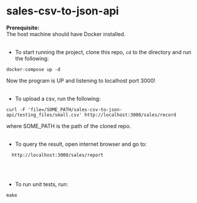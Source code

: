 # sales-csv-to-json-api
<b>Prerequisite:</b></br>
The host machine should have Docker installed.</br></br>

- To start running the project, clone this repo, `cd` to the directory and run the following:

```
docker-compose up -d
```

Now the program is UP and listening to localhost port 3000!</br></br>


- To upload a csv, run the following:
```
curl -F 'file=/SOME_PATH/sales-csv-to-json-api/testing_files/small.csv' http://localhost:3000/sales/record
```
where SOME_PATH is the path of the cloned repo.</br></br>
 
- To query the result, open internet browser and go to:
```
  http://localhost:3000/sales/report
```
</br></br>
- To run unit tests, run:
```
make
```
